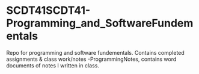 # SCDT41SCDT41-Programming_and_SoftwareFundementals
Repo for programming and software fundementals. Contains completed assignments &amp; class work/notes
-ProgrammingNotes, contains word documents of notes I written in class. 
